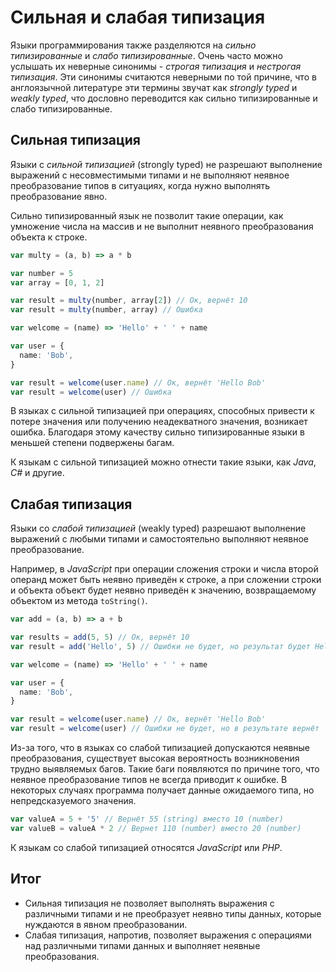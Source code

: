 # Сильная и слабая типизация

Языки программирования также разделяются на _сильно типизированные_ и _слабо типизированные_. Очень часто можно услышать их неверные синонимы - _строгая типизация_ и _нестрогая типизация_. Эти синонимы считаются неверными по той причине, что в англоязычной литературе эти термины звучат как _strongly typed_ и _weakly typed_, что дословно переводится как сильно типизированные и слабо типизированные.

## Сильная типизация

Языки с _сильной типизацией_ (strongly typed) не разрешают выполнение выражений с несовместимыми типами и не выполняют неявное преобразование типов в ситуациях, когда нужно выполнять преобразование явно.

Сильно типизированный язык не позволит такие операции, как умножение числа на массив и не выполнит неявного преобразования объекта к строке.

```ts
var multy = (a, b) => a * b

var number = 5
var array = [0, 1, 2]

var result = multy(number, array[2]) // Ок, вернёт 10
var result = multy(number, array) // Ошибка

var welcome = (name) => 'Hello' + ' ' + name

var user = {
  name: 'Bob',
}

var result = welcome(user.name) // Ок, вернёт 'Hello Bob'
var result = welcome(user) // Ошибка
```

В языках с сильной типизацией при операциях, способных привести к потере значения или получению неадекватного значения, возникает ошибка. Благодаря этому качеству сильно типизированные языки в меньшей степени подвержены багам.

К языкам с сильной типизацией можно отнести такие языки, как _Java_, _C#_ и другие.

## Слабая типизация

Языки со _слабой типизацией_ (weakly typed) разрешают выполнение выражений с любыми типами и самостоятельно выполняют неявное преобразование.

Например, в _JavaScript_ при операции сложения строки и числа второй операнд может быть неявно приведён к строке, а при сложении строки и объекта объект будет неявно приведён к значению, возвращаемому объектом из метода `toString()`.

```ts
var add = (a, b) => a + b

var results = add(5, 5) // Ок, вернёт 10
var result = add('Hello', 5) // Ошибки не будет, но результат будет Hello5

var welcome = (name) => 'Hello' + ' ' + name

var user = {
  name: 'Bob',
}

var result = welcome(user.name) // Ок, вернёт 'Hello Bob'
var result = welcome(user) // Ошибки не будет, но в результате вернёт 'Hello [object Object]'
```

Из-за того, что в языках со слабой типизацией допускаются неявные преобразования, существует высокая вероятность возникновения трудно выявляемых багов. Такие баги появляются по причине того, что неявное преобразование типов не всегда приводит к ошибке. В некоторых случаях программа получает данные ожидаемого типа, но непредсказуемого значения.

```ts
var valueA = 5 + '5' // Вернёт 55 (string) вместо 10 (number)
var valueB = valueA * 2 // Вернет 110 (number) вместо 20 (number)
```

К языкам со слабой типизацией относятся _JavaScript_ или _PHP_.

## Итог

- Сильная типизация не позволяет выполнять выражения с различными типами и не преобразует неявно типы данных, которые нуждаются в явном преобразовании.
- Слабая типизация, напротив, позволяет выражения с операциями над различными типами данных и выполняет неявные преобразования.
